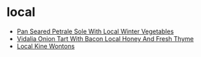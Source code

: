 # local

 * [Pan Seared Petrale Sole With Local Winter Vegetables](../index/p/pan-seared-petrale-sole-with-local-winter-vegetables-235808.json)
 * [Vidalia Onion Tart With Bacon Local Honey And Fresh Thyme](../index/v/vidalia-onion-tart-with-bacon-local-honey-and-fresh-thyme-354950.json)
 * [Local Kine Wontons](../index/l/local-kine-wontons.json)
